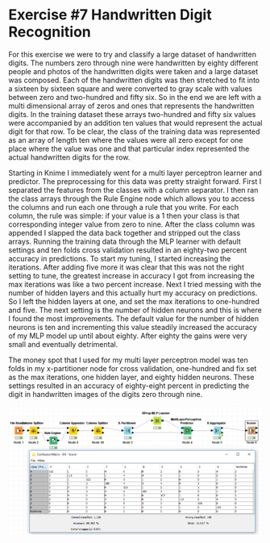# Exercise #7 Handwritten Digit Recognition

For this exercise we were to try and classify a large dataset of handwritten digits. The numbers zero through nine were handwritten by eighty different people and photos of the handwritten digits were taken and a large dataset was composed. Each of the handwritten digits was then stretched to fit into a sixteen by sixteen square and were converted to gray scale with values between zero and two-hundred and fifty six. So in the end we are left with a multi dimensional array of zeros and ones that represents the handwritten digits. In the training dataset these arrays two-hundred and fifty six values were accompanied by an addition ten values that would represent the actual digit for that row. To be clear, the class of the training data was represented as an array of length ten where the values were all zero except for one place where the value was one and that particular index represented the actual handwritten digits for the row.

Starting in Knime I immediately went for a multi layer perceptron learner and predictor. The preprocessing for this data was pretty straight forward. First I separated the features from the classes with a column separator. I then ran the class arrays through the Rule Engine node which allows you to access the columns and run each one through a rule that you write. For each column, the rule was simple: if your value is a 1 then your class is that corresponding integer value from zero to nine. After the class column was appended I slapped the data back together and stripped out the class arrays. Running the training data through the MLP learner with default settings and ten folds cross validation resulted in an eighty-two percent accuracy in predictions. To start my tuning, I started increasing the iterations. After adding five more it was clear that this was not the right setting to tune, the greatest increase in accuracy I got from increasing the max iterations was like a two percent increase. Next I tried messing with the number of hidden layers and this actually hurt my accuracy on predictions. So I left the hidden layers at one, and set the max iterations to one-hundred and five. The next setting is the number of hidden neurons and this is where I found the most improvements. The default value for the number of hidden neurons is ten and incrementing this value steadily increased the accuracy of my MLP model up until about eighty. After eighty the gains were very small and eventually detrimental. 

The money spot that I used for my multi layer perceptron model was ten folds in my x-partitioner node for cross validation, one-hundred and fix set as the max iterations, one hidden layer, and eighty hidden neurons. These settings resulted in an accuracy of eighty-eight percent in predicting the digit in handwritten images of the digits zero through nine.

![Multi-Layer Perceptron in Knime](multiLayerPerceptronStats.PNG)
